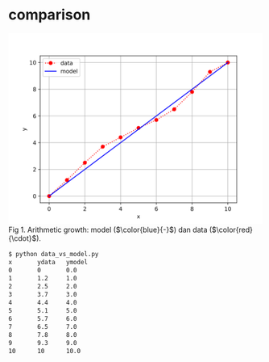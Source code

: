 # comparison
![](fig1.svg)<br>
Fig 1. Arithmetic growth: model ($\color{blue}{-}$) dan data ($\color{red}{\cdot}$).


```shell
$ python data_vs_model.py
x       ydata   ymodel
0       0       0.0
1       1.2     1.0
2       2.5     2.0
3       3.7     3.0
4       4.4     4.0
5       5.1     5.0
6       5.7     6.0
7       6.5     7.0
8       7.8     8.0
9       9.3     9.0
10      10      10.0
```
